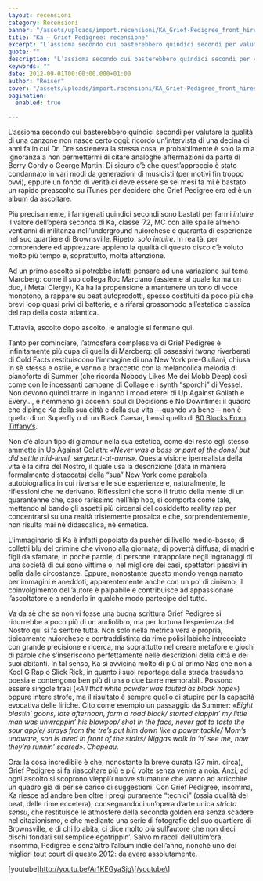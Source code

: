 ```yaml
---
layout: recensioni
category: Recensioni
banner: "/assets/uploads/import.recensioni/KA_Grief-Pedigree_front_hires-650x650.jpg"
title: "Ka – Grief Pedigree: recensione"
excerpt: "L’assioma secondo cui basterebbero quindici secondi per valutare la qualità di una canzone non nasce certo oggi: ricordo un’intervista di una decina di anni fa in cui Dr. Dre sosteneva la stessa cosa, e probabilmente è solo la mia ignoranza a non permettermi di citare analoghe affermazioni da parte di Berry Gordy o George Martin. [&hellip"
quote: ""
description: "L’assioma secondo cui basterebbero quindici secondi per valutare la qualità di una canzone non nasce certo oggi: ricordo un’intervista di una decina di anni fa in cui Dr. Dre sosteneva la stessa cosa, e probabilmente è solo la mia ignoranza a non permettermi di citare analoghe affermazioni da parte di Berry Gordy o George Martin. [&hellip"
keywords: ""
date: 2012-09-01T00:00:00.000+01:00
author: "Reiser"
cover: "/assets/uploads/import.recensioni/KA_Grief-Pedigree_front_hires-650x650.jpg"
pagination:
  enabled: true

---
```


L’assioma secondo cui basterebbero quindici secondi per valutare la qualità di una canzone non nasce certo oggi: ricordo un’intervista di una decina di anni fa in cui Dr. Dre sosteneva la stessa cosa, e probabilmente è solo la mia ignoranza a non permettermi di citare analoghe affermazioni da parte di Berry Gordy o George Martin. Di sicuro c’è che quest’approccio è stato condannato in vari modi da generazioni di musicisti (per motivi fin troppo ovvi), eppure un fondo di verità ci deve essere se sei mesi fa mi è bastato un rapido preascolto su iTunes per decidere che Grief Pedigree era ed è un album da ascoltare.

Più precisamente, i famigerati quindici secondi sono bastati per farmi _intuire_ il valore dell’opera seconda di Ka, classe ’72, MC con alle spalle almeno vent’anni di militanza nell’underground nuiorchese e quaranta di esperienze nel suo quartiere di Brownsville. Ripeto: _solo intuire_. In realtà, per comprendere ed apprezzare appieno la qualità di questo disco c’è voluto molto più tempo e, soprattutto, molta attenzione.

Ad un primo ascolto si potrebbe infatti pensare ad una variazione sul tema Marcberg: come il suo collega Roc Marciano (assieme al quale forma un duo, i Metal Clergy), Ka ha la propensione a mantenere un tono di voce monotono, a rappare su beat autoprodotti, spesso costituiti da poco più che brevi loop quasi privi di batterie, e a rifarsi grossomodo all’estetica classica del rap della costa atlantica.

Tuttavia, ascolto dopo ascolto, le analogie si fermano qui.

Tanto per cominciare, l’atmosfera complessiva di Grief Pedigree è infinitamente più cupa di quella di Marcberg: gli ossessivi _twang_ riverberati di Cold Facts restituiscono l’immagine di una New York pre-Giuliani, chiusa in sè stessa e ostile, e vanno a braccetto con la melancolica melodia di pianoforte di Summer (che ricorda Nobody Likes Me dei Mobb Deep) così come con le incessanti campane di Collage e i synth “sporchi” di Vessel. Non devono quindi trarre in inganno i mood eterei di Up Against Goliath e Every…, e nemmeno gli accenni soul di Decisions e No Downtime: il quadro che dipinge Ka della sua città e della sua vita —quando va bene— non è quello di un Superfly o di un Black Caesar, bensì quello di [80 Blocks From Tiffany’s](https://www.youtube.com/watch?v=MFeqKAIHAYw).

Non c’è alcun tipo di glamour nella sua estetica, come del resto egli stesso ammette in Up Against Goliath: _«Never was a boss or part of the dons/ but did settle mid-level, sergeant-at-arms»_. Questa visione iperrealista della vita è la cifra del Nostro, il quale usa la descrizione (data in maniera formalmente distaccata) della “sua” New York come parabola autobiografica in cui riversare le sue esperienze e, naturalmente, le riflessioni che ne derivano. Riflessioni che sono il frutto della mente di un quarantenne che, caso rarissimo nell’hip hop, si comporta come tale, mettendo al bando gli aspetti più circensi del cosiddetto reality rap per concentrarsi su una realtà tristemente prosaica e che, sorprendentemente, non risulta mai né didascalica, né ermetica.

L’immaginario di Ka è infatti popolato da pusher di livello medio-basso; di colletti blu del crimine che vivono alla giornata; di povertà diffusa; di madri e figli da sfamare; in poche parole, di persone intrappolate negli ingranaggi di una società di cui sono vittime o, nel migliore dei casi, spettatori passivi in balìa dalle circostanze. Eppure, nonostante questo mondo venga narrato per immagini e aneddoti, apparentemente anche con un po’ di cinismo, il coinvolgimento dell’autore è palpabile e contribuisce ad appassionare l’ascoltatore e a renderlo in qualche modo partecipe del tutto.

Va da sè che se non vi fosse una buona scrittura Grief Pedigree si ridurrebbe a poco più di un audiolibro, ma per fortuna l’esperienza del Nostro qui si fa sentire tutta. Non solo nella metrica vera e propria, tipicamente nuiorchese e contraddistinta da rime polisillabiche intrecciate con grande precisione e ricerca, ma soprattutto nel creare metafore e giochi di parole che s’inseriscono perfettamente nelle descrizioni della città e dei suoi abitanti. In tal senso, Ka si avvicina molto di più al primo Nas che non a Kool G Rap o Slick Rick, in quanto i suoi reportage dalla strada trasudano poesia e contengono ben più di una o due barre memorabili. Possono essere singole frasi (_«All that white powder was touted as black hope»_) oppure intere strofe, ma il risultato è sempre quello di stupire per la capacità evocativa delle liriche. Cito come esempio un passaggio da Summer: _«Eight blastin’ goons, late afternoon, form a road block/ started clappin’ my little man was unwrappin’ his blowpop/ shot in the face, never got to taste the sour apple/ strays from the tre’s put him down like a power tackle/ Mom’s unaware, son is aired in front of the stairs/ Niggas walk in ‘n’ see me, now they’re runnin’ scared»_. _Chapeau_.

Ora: la cosa incredibile è che, nonostante la breve durata (37 min. circa), Grief Pedigree si fa riascoltare più e più volte senza venire a noia. Anzi, ad ogni ascolto si scoprono vieppiù nuove sfumature che vanno ad arricchire un quadro già di per sè carico di suggestioni. Con Grief Pedigree, insomma, Ka riesce ad andare ben oltre i pregi puramente “tecnici” (ossia qualità dei beat, delle rime eccetera), consegnandoci un’opera d’arte unica _stricto sensu_, che restituisce le atmosfere della seconda golden era senza scadere nel citazionismo, e che mediante una serie di fotografie del suo quartiere di Brownsville, e di chi lo abita, ci dice molto più sull’autore che non dieci dischi fondati sul semplice egotrippin’. Salvo miracoli dell’ultim’ora, insomma, Pedigree è senz’altro l’album indie dell’anno, nonchè uno dei migliori tout court di questo 2012: [da avere](http://brownsvilleka.com/) assolutamente.

\[youtube\]http://youtu.be/Ar1KEGyaSjg\[/youtube\]